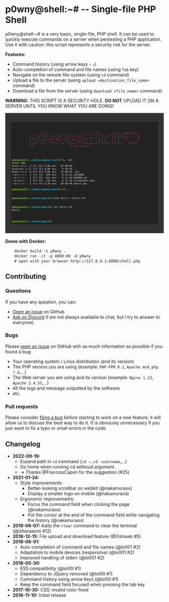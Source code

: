 # p0wny@shell:~# -- Single-file PHP Shell

p0wny@shell:~# is a very basic, single-file, PHP shell. It can be used to quickly execute commands on a server when pentesting a PHP application. Use it with caution: this script represents a security risk for the server.

**Features:**

* Command history (using arrow keys `↑` `↓`)
* Auto-completion of command and file names (using `Tab` key)
* Navigate on the remote file-system (using `cd` command)
* Upload a file to the server (using `upload <destination_file_name>` command)
* Download a file from the server (using `download <file_name>` command)

**WARNING:** THIS SCRIPT IS A SECURITY HOLE. **DO NOT** UPLOAD IT ON A SERVER UNTIL YOU KNOW WHAT YOU ARE DOING!

![Screenshot](./screenshot.png)


**Demo with Docker:**

        docker build -t p0wny .
        docker run -it -p 8080:80 -d p0wny
        # open with your browser http://127.0.0.1:8080/shell.php


## Contributing

### Questions

If you have any question, you can:

* [Open an issue](https://github.com/flozz/p0wny-shell/issues>) on GitHub
* [Ask on Discord](https://discord.gg/P77sWhuSs4>) (I am not always available to chat, but I try to answer to everyone)


### Bugs

Please [open an issue](https://github.com/flozz/p0wny-shell/issues>) on GitHub with as much information as possible if you found a bug:

* Your operating system / Linux distribution (and its version)
* The PHP version you are using (example: `PHP-FPM 8.1`, `Apache mod_php 7.4`,...)
* The Web server you are using and its version (example: `Nginx 1.23`, `Apache 2.4.55`,...)
* All the logs and message outputted by the software
* etc.


### Pull requests

Please consider [filing a bug](https://github.com/flozz/p0wny-shell/issues>) before starting to work on a new feature; it will allow us to discuss the best way to do it. It is obviously unnecessary if you just want to fix a typo or small errors in the code.


## Changelog

* **2022-09-19:**
  * Expand path in `cd` command (`cd ~`, `cd ~username`,...)
  * Go home when running cd withoud argument.
  * → Thanks @FrancoisCapon for the suggestion (#25)
* **2021-01-24:**
  * Style improvements:
    * Better-looking scrollbar on webkit (@nakamuraos)
    * Display a smaller logo on mobile (@nakamuraos)
  * Ergonomic improvements:
    * Focus the command field when clicking the page (@nakamuraos)
    * Put the cursor at the end of the command field while navigating the history (@nakamuraos)
* **2019-06-07:** Adds the `clear` command to clear the terminal (@izharaazmi #12)
* **2018-12-15:** File upload and download feature (@Oshawk #5)
* **2018-06-01:**
  * Auto-completion of command and file names (@lo001 #2)
  * Adaptation to mobile devices (responsive) (@lo001 #2)
  * Improved handling of stderr (@lo001 #2)
* **2018-05-30:**
  * ES5 compatibility (@lo00l #1)
  * Dependency to JQuery removed (@lo00l #1)
  * Command history using arrow keys (@lo00l #1)
  * Keep the command field focused when pressing the tab key
* **2017-10-30:** CSS: invalid color fixed
* **2016-11-10:** Initial release
